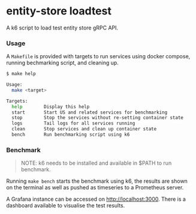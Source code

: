 # entity-store loadtest

A k6 script to load test entity store gRPC API.

### Usage

A `Makefile` is provided with targets to run services using docker compose,
running bechmarking script, and cleaning up.

```bash
$ make help

Usage:
  make <target>

Targets:
  help        Display this help
  start       Start US and related services for benchmarking
  stop        Stop the services without re-setting container state
  logs        Tail logs for all services running
  clean       Stop services and clean up container state
  bench       Run benchmarking script using k6
```

### Benchmark

> NOTE: k6 needs to be installed and available in $PATH to run benchmark.

Running `make bench` starts the benchmark using k6, the results are shown on the
terminal as well as pushed as timeseries to a Prometheus server. 

A Grafana instance can be accessed on [http://localhost:3000](http://localhost:3000).
There is a dashboard available to visualise the test results.

